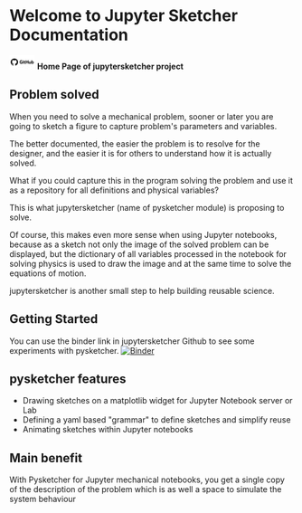 # Welcome to Jupyter Sketcher Documentation

[![](images/github_small.png)](https://github.com/gbrault/jupytersketcher) **Home Page of jupytersketcher project**

## Problem solved

When you need to solve a mechanical problem, sooner or later you are going to sketch a figure to capture problem's parameters and variables.

The better documented, the easier the problem is to resolve for the designer, and the easier it is for others to understand how it is actually solved.

What if you could capture this in the program solving the problem and use it as a repository for all definitions and physical variables?

This is what jupytersketcher (name of pysketcher module) is proposing to solve.

Of course, this makes even more sense when using Jupyter notebooks, because as a sketch not only the image of the solved problem can be displayed, but the dictionary of all variables processed in the notebook for solving physics is used to draw the image and at the same time to solve the equations of motion.

jupytersketcher is another small step to help building reusable science.

## Getting Started

You can use the binder link in jupytersketcher Github to see some experiments with pysketcher. 
[![Binder](https://mybinder.org/badge_logo.svg)](https://mybinder.org/v2/gh/gbrault/jupytersketcher.git/master?filepath=notebooks%2FDryFriction.ipynb)

## pysketcher features

* Drawing sketches on a matplotlib widget for Jupyter Notebook server or Lab
* Defining a yaml based "grammar" to define sketches and simplify reuse
* Animating sketches within Jupyter notebooks

## Main benefit

With Pysketcher for Jupyter mechanical notebooks, you get a single copy of the description of the problem which is as well a space to simulate the system behaviour
